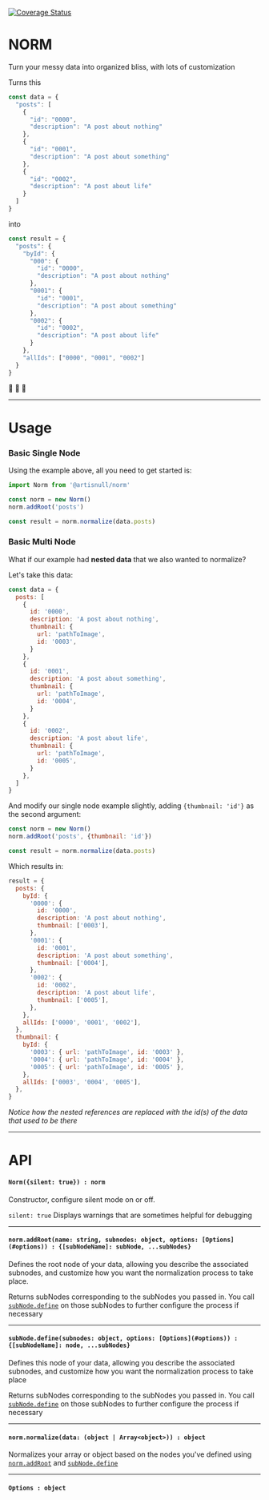 [![Coverage Status](https://coveralls.io/repos/github/artisnull/norm/badge.svg?branch=1.2_ts)](https://coveralls.io/github/artisnull/norm?branch=1.2_ts)

# NORM

Turn your messy data into organized bliss, with lots of customization

Turns this

```javascript
const data = {
  "posts": [
    {
      "id": "0000",
      "description": "A post about nothing"
    },
    {
      "id": "0001",
      "description": "A post about something"
    },
    {
      "id": "0002",
      "description": "A post about life"
    }
  ]
}
```
into
```javascript
const result = {
  "posts": {
    "byId": {
      "000": {
        "id": "0000",
        "description": "A post about nothing"
      },
      "0001": {
        "id": "0001",
        "description": "A post about something"
      },
      "0002": {
        "id": "0002",
        "description": "A post about life"
      }
    },
    "allIds": ["0000", "0001", "0002"] 
  }
}
```
:tada: :tada: :tada:

---

# Usage

### Basic Single Node
Using the example above, all you need to get started is:
```javascript
import Norm from '@artisnull/norm'

const norm = new Norm()
norm.addRoot('posts')

const result = norm.normalize(data.posts)
```

### Basic Multi Node
What if our example had __nested data__ that we also wanted to normalize?

Let's take this data:

```javascript
const data = {
  posts: [
    {
      id: '0000',
      description: 'A post about nothing',
      thumbnail: {
        url: 'pathToImage',
        id: '0003',
      }
    },
    {
      id: '0001',
      description: 'A post about something',
      thumbnail: {
        url: 'pathToImage',
        id: '0004',
      }
    },
    {
      id: '0002',
      description: 'A post about life',
      thumbnail: {
        url: 'pathToImage',
        id: '0005',
      }
    },
  ]
}
```
And modify our single node example slightly, adding `{thumbnail: 'id'}` as the second argument: 
```javascript
const norm = new Norm()
norm.addRoot('posts', {thumbnail: 'id'})

const result = norm.normalize(data.posts)
```
Which results in:
```javascript
result = {
  posts: {
    byId: {
      '0000': {
        id: '0000',
        description: 'A post about nothing',
        thumbnail: ['0003'],
      },
      '0001': {
        id: '0001',
        description: 'A post about something',
        thumbnail: ['0004'],
      },
      '0002': {
        id: '0002',
        description: 'A post about life',
        thumbnail: ['0005'],
      },
    },
    allIds: ['0000', '0001', '0002'],
  },
  thumbnail: {
    byId: {
      '0003': { url: 'pathToImage', id: '0003' },
      '0004': { url: 'pathToImage', id: '0004' },
      '0005': { url: 'pathToImage', id: '0005' },
    },
    allIds: ['0003', '0004', '0005'],
  },
}

```
_Notice how the nested references are replaced with the id(s) of the data that used to be there_

---

# API

#### `Norm({silent: true}) : norm`

Constructor, configure silent mode on or off.

`silent: true` Displays warnings that are sometimes helpful for debugging

---
<a name="addRoot"></a>
#### `norm.addRoot(name: string, subnodes: object, options: [Options](#options)) : {[subNodeName]: subNode, ...subNodes}`
Defines the root node of your data, allowing you describe the associated subnodes, and customize how you want the normalization process to take place.

Returns subNodes corresponding to the subNodes you passed in.
You call [`subNode.define`](#define) on those subNodes to further configure the process if necessary

---
<a name="define"></a>
#### `subNode.define(subnodes: object, options: [Options](#options)) : {[subNodeName]: node, ...subNodes}`
Defines this node of your data, allowing you describe the associated subnodes, and customize how you want the normalization process to take place 

Returns subNodes corresponding to the subNodes you passed in.
You call [`subNode.define`](#define) on those subNodes to further configure the process if necessary

---
<a name="normalize"></a>
#### `norm.normalize(data: (object | Array<object>)) : object`
Normalizes your array or object based on the nodes you've defined using [`norm.addRoot`](#addRoot) and [`subNode.define`](#define)

---
<a name="options"></a>
#### `Options : object`

